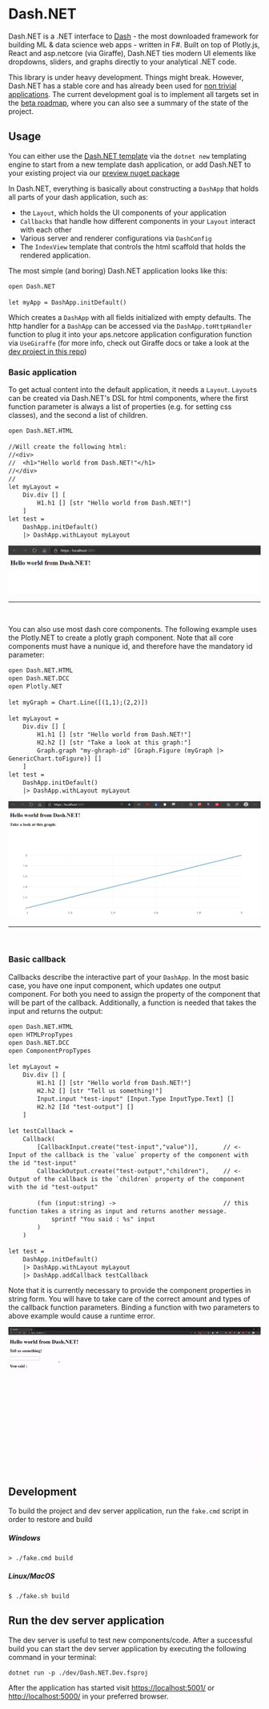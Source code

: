# Dash.NET

Dash.NET is a .NET interface to [Dash](https://plotly.com/dash/) - the most downloaded framework for building ML &amp; data science web apps - written in F#. Built on top of Plotly.js, React and asp.netcore (via Giraffe), Dash.NET ties modern UI elements like dropdowns, sliders, and graphs directly to your analytical .NET code.

This library is under heavy development. Things might break. However, Dash.NET has a stable core and has already been used for [non trivial applications](https://github.com/CSBiology/TMEA). The current development goal is to implement all targets set in the [beta roadmap](https://github.com/plotly/Dash.NET/issues/4), where you can also see a summary of the state of the project.

## Usage

You can either use the [Dash.NET template](https://github.com/plotly/Dash.NET.Template) via the `dotnet new` templating engine to start from a new template dash application, or add Dash.NET to your existing project via our [preview nuget package](https://www.nuget.org/packages/Dash.NET)

In Dash.NET, everything is basically about constructing a `DashApp` that holds all parts of your dash application, such as:
-  the `Layout`, which holds the UI components of your application
- `Callbacks` that handle how different components in your `Layout` interact with each other
- Various server and renderer configurations via `DashConfig`
- The `IndexView` template that controls the html scaffold that holds the rendered application.

The most simple (and boring) Dash.NET application looks like this:

```F#
open Dash.NET

let myApp = DashApp.initDefault()
```

Which creates a `DashApp` with all fields initialized with empty defaults. The http handler for a `DashApp` can be accessed via the `DashApp.toHttpHandler` function to plug it into your aps.netcore application configuration function via `UseGiraffe` (for more info, check out Giraffe docs or take a look at the [dev project in this repo](https://github.com/plotly/Dash.NET/blob/dev/dev/Program.fs#L104))

### Basic application

To get actual content into the default application, it needs a `Layout`. `Layout`s can be created via Dash.NET's DSL for html components, where the first function parameter is always a list of properties (e.g. for setting css classes), and the second a list of children.

```F#
open Dash.NET.HTML

//Will create the following html:
//<div>
//  <h1>"Hello world from Dash.NET!"</h1>
//</div>
//
let myLayout = 
    Div.div [] [
        H1.h1 [] [str "Hello world from Dash.NET!"]
    ]
let test = 
    DashApp.initDefault()
    |> DashApp.withLayout myLayout
```

![](docsrc/img/hello-world.png)

---

<br>

You can also use most dash core components. The following example uses the Plotly.NET to create a plotly graph component. Note that all core components must have a nunique id, and therefore have the mandatory id parameter:

```F#
open Dash.NET.HTML
open Dash.NET.DCC
open Plotly.NET

let myGraph = Chart.Line([(1,1);(2,2)])

let myLayout = 
    Div.div [] [
        H1.h1 [] [str "Hello world from Dash.NET!"]
        H2.h2 [] [str "Take a look at this graph:"]
        Graph.graph "my-ghraph-id" [Graph.Figure (myGraph |> GenericChart.toFigure)] []
    ]
let test = 
    DashApp.initDefault()
    |> DashApp.withLayout myLayout
```

![](docsrc/img/hello-graph.png)

---

<br>

### Basic callback

Callbacks describe the interactive part of your `DashApp`. In the most basic case, you have one input component, which updates one output component. For both you need to assign the property of the component that will be part of the callback. Additionally, a function is needed that takes the input and returns the output:

```F#
open Dash.NET.HTML
open HTMLPropTypes
open Dash.NET.DCC
open ComponentPropTypes

let myLayout = 
    Div.div [] [
        H1.h1 [] [str "Hello world from Dash.NET!"]
        H2.h2 [] [str "Tell us something!"]
        Input.input "test-input" [Input.Type InputType.Text] []
        H2.h2 [Id "test-output"] []
    ]

let testCallback =
    Callback(
        [CallbackInput.create("test-input","value")],       // <- Input of the callback is the `value` property of the component with the id "test-input"
        CallbackOutput.create("test-output","children"),    // <- Output of the callback is the `children` property of the component with the id "test-output"
        
        (fun (input:string) ->                              // this function takes a string as input and returns another message.
            sprintf "You said : %s" input
        )
    )

let test = 
    DashApp.initDefault()
    |> DashApp.withLayout myLayout
    |> DashApp.addCallback testCallback
```

Note that it is currently necessary to provide the component properties in string form. You will have to take care of the correct amount and types of the callback function parameters. Binding a function with two parameters to above example would cause a runtime error.

![](docsrc/img/callback.gif)

## Development

To build the project and dev server application, run the `fake.cmd` script in order to restore and build 

##### Windows
```
> ./fake.cmd build
```

##### Linux/MacOS
```
$ ./fake.sh build
```

## Run the dev server application

The dev server is useful to test new components/code. After a successful build 
you can start the dev server application by executing the following command in your terminal:

```
dotnet run -p ./dev/Dash.NET.Dev.fsproj
```

After the application has started visit [https://localhost:5001/](https://localhost:5001/) or [http://localhost:5000/](http://localhost:5000/) in your preferred browser.